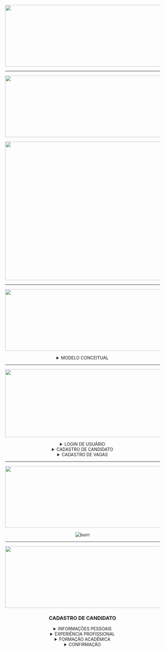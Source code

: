 [//]: # (CAPA 2° SPRINT)

<div align="center">

<img src = "https://user-images.githubusercontent.com/101594950/194688639-adbdce0c-e1ea-4860-abd4-b50f0a7f5de8.png" width="800" height="200" /> <br>
  
<hr>

[//]: # (CAPA BACKLOG DA SPRINT)

<img src = "https://user-images.githubusercontent.com/101594950/190470772-8df0141f-2bc7-4aa0-a361-7d501a8c4cb9.png" width="800" height="200" /> <br>


<img src = "https://user-images.githubusercontent.com/101594950/194714542-564633f4-e053-4c89-88ad-2fc6b50d7155.jpeg" width="1000" height="450" /> <br>

<hr>
 
<img src = "https://user-images.githubusercontent.com/101594950/190927311-c45a9a2e-f842-4808-bd11-3aae2a7377c9.png" width="900" height="200" /> <br>
  
<details>
  
<summary> MODELO CONCEITUAL </summary>
  
<br>
  
![modelagemFinal](https://user-images.githubusercontent.com/101594950/194715022-a4b6c7ea-5488-4289-8508-291294453158.jpeg)
  
</summary>
  
</details>
  
<hr>

<img src = "https://user-images.githubusercontent.com/101594950/190471142-ead516a1-da58-4a01-879a-eb710026ce4f.png" width="800" height="220" /> <br>

<details>

<summary> LOGIN DE USUÁRIO </summary>

# LOGIN OU CADASTRO 

![login1](https://user-images.githubusercontent.com/101594950/194718892-bc4f5025-01aa-4e8d-ac4e-a462dd2f6c3b.png)

![login2](https://user-images.githubusercontent.com/101594950/194718894-1287d61f-768f-46a0-a28a-8b6a00fe52bc.png)

</summary>

</details>

</div>

<div align = "center">

<details>
  
 <summary> CADASTRO DE CANDIDATO </summary><br>
  
 ## Informações Pessoais  <br> 

 <div align="center">
  
 ![candidato1](https://user-images.githubusercontent.com/101594950/194717874-7cddd5f1-4d20-4bc6-8d84-fdf9708fc212.png)
  
 </div>
  
  ## Experiência Profissional  <br>
  
  <div align="center">
  
  ![candidato3](https://user-images.githubusercontent.com/101594950/194717991-4c645cb5-8ff9-431e-ad87-a788c0982611.png)
  
  ![candidato2](https://user-images.githubusercontent.com/101594950/194717953-ff9068cf-2ac1-4075-baf7-86c3f4465f74.png)
  
  </div>
  
  ## Formação Acadêmica  <br>
  
 <div align="center">
  
![candidato4](https://user-images.githubusercontent.com/101594950/194718001-2dd49db5-1467-4e31-81d5-1b5ab4a4fd1b.png)

 </div>
  
  ## Confirmação  <br>
  
 <div align = "center">
 
![candidato5](https://user-images.githubusercontent.com/101594950/194718070-2b98bf8d-43ec-40e8-88c2-b395242113c0.png)
   
 </div>
 
 </summary>
 </details>
 
 <details>

 <summary> CADASTRO DE VAGAS </summary><br>
  
 ## Preenchimento de Informações <br> 
  
 <div align="center">
 
 ![vaga1 1](https://user-images.githubusercontent.com/101594950/194718294-7917948c-a2a6-42a2-8fb0-062988d1c493.png)
 
 ![vaga1](https://user-images.githubusercontent.com/101594950/194718203-e0ed2e20-82ae-4871-aaaf-1193a8f86451.png)

 </div>
  
 ## Finalizado <br>
  
 <div align="center">
 
  ![vaga2](https://user-images.githubusercontent.com/101594950/194718356-0dd4a261-5e09-4ef5-afe5-fb47ef0c1702.png)

 </details>
   
  <hr>
  <div align="center">
   
  <img src = "https://user-images.githubusercontent.com/101594950/190472217-16afc4a5-bbf4-4073-a0ae-4d122b896dfc.png" width="800" height="200" /> <br>
    
 
 ![burn](https://user-images.githubusercontent.com/101594950/190929645-237bf331-a8d1-481a-bfd0-ab1a56d214ec.png)

  
  <hr>

  <img src = "https://user-images.githubusercontent.com/101594950/190481974-a6584ad8-9cd7-447b-8678-9ce2fa191fa9.png" width="800" height="200" /> <br>
    
### CADASTRO DE CANDIDATO
    
<details>
  
<summary> INFORMAÇÕES PESSOAIS </summary>
  
![candidato 1](https://user-images.githubusercontent.com/101594950/190928832-aab85ca4-775a-4ff9-85e9-744e5f6cd587.gif)
 
</summary>
  
</details>
  
 <details>
  
<summary> EXPERIÊNCIA PROFISSIONAL </summary>
  
![candidato 2](https://user-images.githubusercontent.com/101594950/190928883-92a091db-23b5-4247-ace7-8951dd601f1a.gif)

</summary>
  
</details>

<details>
  
<summary> FORMAÇÃO ACADÊMICA </summary>
  
![candidato 3](https://user-images.githubusercontent.com/101594950/190928937-fe5963f5-7e05-4f7d-acea-6b55b8dcd0be.gif)

</summary>
  
</details>

<details>
  
<summary> CONFIRMAÇÃO </summary>

![candidato 3](https://user-images.githubusercontent.com/101594950/190928952-71c998ca-f76f-4af8-8504-2f60f70837f4.gif)

</summary>
  
</details>
 
</div>
